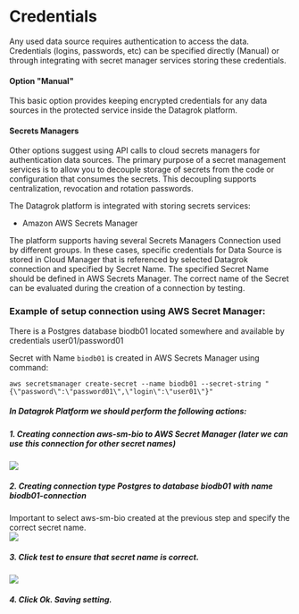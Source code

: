 # Credentials

Any used data source requires authentication to access the data. Credentials (logins, passwords, etc) can be specified
directly (Manual) or through integrating with secret manager services storing these credentials.

#### Option "Manual"

This basic option provides keeping encrypted credentials for any data sources in the protected service inside the
Datagrok platform.

#### Secrets Managers

Other options suggest using API calls to cloud secrets managers for authentication data sources. The primary purpose of
a secret management services is to allow you to decouple storage of secrets from the code or configuration that consumes
the secrets. This decoupling supports centralization, revocation and rotation passwords.

The Datagrok platform is integrated with storing secrets services:

* Amazon AWS Secrets Manager

The platform supports having several Secrets Managers Connection used by different groups. In these cases, specific
credentials for Data Source is stored in Cloud Manager that is referenced by selected Datagrok connection and specified
by Secret Name. The specified Secret Name should be defined in AWS Secrets Manager. The correct name of the Secret can
be evaluated during the creation of a connection by testing.

### Example of setup connection using AWS Secret Manager:

There is a Postgres database biodb01 located somewhere and available by credentials user01/password01

Secret with Name `biodb01` is created in AWS Secrets Manager using command:

```aws secretsmanager create-secret --name biodb01 --secret-string "{\"password\":\"password01\",\"login\":\"user01\"}"```

##### In Datagrok Platform we should perform the following actions:

##### 1. Creating connection aws-sm-bio to AWS Secret Manager (later we can use this connection for other secret names)

![](data-connection-secret-p01.png)

##### 2. Creating connection type Postgres to database biodb01 with name biodb01-connection

Important to select aws-sm-bio created at the previous step and specify the correct secret name.  
![](data-connection-secret-p02.png)

##### 3. Click test to ensure that secret name is correct.

![](data-connection-secret-p03.png)

##### 4. Click Ok. Saving setting.
